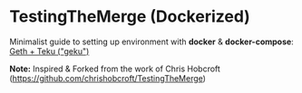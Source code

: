 # TestingTheMerge (Dockerized)


Minimalist guide to setting up environment with **docker** & **docker-compose**: [Geth + Teku ("geku")](geku.md)



**Note:** Inspired & Forked from the work of Chris Hobcroft (https://github.com/chrishobcroft/TestingTheMerge)
